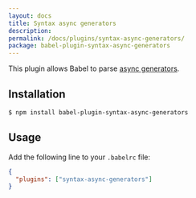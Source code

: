 ```yaml
---
layout: docs
title: Syntax async generators
description:
permalink: /docs/plugins/syntax-async-generators/
package: babel-plugin-syntax-async-generators
---
```


This plugin allows Babel to parse [async generators](https://github.com/zenparsing/async-iteration/).

## Installation

```sh
$ npm install babel-plugin-syntax-async-generators
```

## Usage

Add the following line to your `.babelrc` file:

```json
{
  "plugins": ["syntax-async-generators"]
}
```
